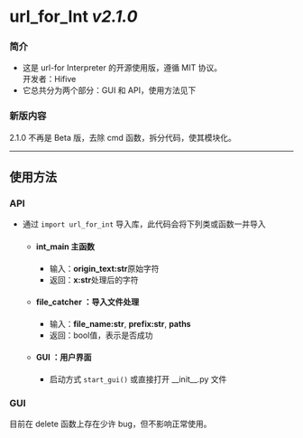 # url_for_Int *v2.1.0*

### 简介
- 这是 url-for Interpreter 的开源使用版，遵循 MIT 协议。<br>
开发者：Hifive
- 它总共分为两个部分：GUI 和 API，使用方法见下
### 新版内容
2.1.0 不再是 Beta 版，去除 cmd 函数，拆分代码，使其模块化。

---

## 使用方法
### API
- 通过 `import url_for_int` 导入库，此代码会将下列类或函数一并导入
  - #### int_main 主函数
    - 输入：**origin_text:str**原始字符
    - 返回：**x:str**处理后的字符
  - #### file_catcher ：导入文件处理
    - 输入：**file_name:str**, **prefix:str**, **paths**
    - 返回：bool值，表示是否成功
  - #### GUI ：用户界面
    - 启动方式 `start_gui()` 或直接打开 \_\_init__.py 文件

### GUI
目前在 delete 函数上存在少许 bug，但不影响正常使用。
